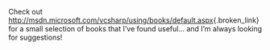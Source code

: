 Check out <http://msdn.microsoft.com/vcsharp/using/books/default.aspx>{.broken_link} for a small selection of books that I&#8217;ve found useful&#8230; and I&#8217;m always looking for suggestions!